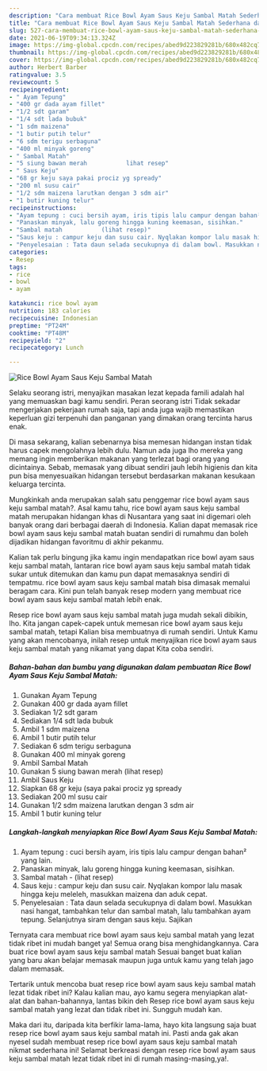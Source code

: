 ```yaml
---
description: "Cara membuat Rice Bowl Ayam Saus Keju Sambal Matah Sederhana dan Mudah Dibuat"
title: "Cara membuat Rice Bowl Ayam Saus Keju Sambal Matah Sederhana dan Mudah Dibuat"
slug: 527-cara-membuat-rice-bowl-ayam-saus-keju-sambal-matah-sederhana-dan-mudah-dibuat
date: 2021-06-19T09:34:13.324Z
image: https://img-global.cpcdn.com/recipes/abed9d223829281b/680x482cq70/rice-bowl-ayam-saus-keju-sambal-matah-foto-resep-utama.jpg
thumbnail: https://img-global.cpcdn.com/recipes/abed9d223829281b/680x482cq70/rice-bowl-ayam-saus-keju-sambal-matah-foto-resep-utama.jpg
cover: https://img-global.cpcdn.com/recipes/abed9d223829281b/680x482cq70/rice-bowl-ayam-saus-keju-sambal-matah-foto-resep-utama.jpg
author: Herbert Barber
ratingvalue: 3.5
reviewcount: 5
recipeingredient:
- " Ayam Tepung"
- "400 gr dada ayam fillet"
- "1/2 sdt garam"
- "1/4 sdt lada bubuk"
- "1 sdm maizena"
- "1 butir putih telur"
- "6 sdm terigu serbaguna"
- "400 ml minyak goreng"
- " Sambal Matah"
- "5 siung bawan merah           lihat resep"
- " Saus Keju"
- "68 gr keju saya pakai prociz yg spready"
- "200 ml susu cair"
- "1/2 sdm maizena larutkan dengan 3 sdm air"
- "1 butir kuning telur"
recipeinstructions:
- "Ayam tepung : cuci bersih ayam, iris tipis lalu campur dengan bahan² yang lain."
- "Panaskan minyak, lalu goreng hingga kuning keemasan, sisihkan."
- "Sambal matah           (lihat resep)"
- "Saus keju : campur keju dan susu cair. Nyqlakan kompor lalu masak hingga keju meleleh, masukkan maizena dan aduk cepat."
- "Penyelesaian : Tata daun selada secukupnya di dalam bowl. Masukkan nasi hangat, tambahkan telur dan sambal matah, lalu tambahkan ayam tepung. Selanjutnya siram dengan saus keju. Sajikan"
categories:
- Resep
tags:
- rice
- bowl
- ayam

katakunci: rice bowl ayam 
nutrition: 183 calories
recipecuisine: Indonesian
preptime: "PT24M"
cooktime: "PT48M"
recipeyield: "2"
recipecategory: Lunch

---
```



![Rice Bowl Ayam Saus Keju Sambal Matah](https://img-global.cpcdn.com/recipes/abed9d223829281b/680x482cq70/rice-bowl-ayam-saus-keju-sambal-matah-foto-resep-utama.jpg)

Selaku seorang istri, menyajikan masakan lezat kepada famili adalah hal yang memuaskan bagi kamu sendiri. Peran seorang istri Tidak sekadar mengerjakan pekerjaan rumah saja, tapi anda juga wajib memastikan keperluan gizi terpenuhi dan panganan yang dimakan orang tercinta harus enak.

Di masa  sekarang, kalian sebenarnya bisa memesan hidangan instan tidak harus capek mengolahnya lebih dulu. Namun ada juga lho mereka yang memang ingin memberikan makanan yang terlezat bagi orang yang dicintainya. Sebab, memasak yang dibuat sendiri jauh lebih higienis dan kita pun bisa menyesuaikan hidangan tersebut berdasarkan makanan kesukaan keluarga tercinta. 



Mungkinkah anda merupakan salah satu penggemar rice bowl ayam saus keju sambal matah?. Asal kamu tahu, rice bowl ayam saus keju sambal matah merupakan hidangan khas di Nusantara yang saat ini digemari oleh banyak orang dari berbagai daerah di Indonesia. Kalian dapat memasak rice bowl ayam saus keju sambal matah buatan sendiri di rumahmu dan boleh dijadikan hidangan favoritmu di akhir pekanmu.

Kalian tak perlu bingung jika kamu ingin mendapatkan rice bowl ayam saus keju sambal matah, lantaran rice bowl ayam saus keju sambal matah tidak sukar untuk ditemukan dan kamu pun dapat memasaknya sendiri di tempatmu. rice bowl ayam saus keju sambal matah bisa dimasak memalui beragam cara. Kini pun telah banyak resep modern yang membuat rice bowl ayam saus keju sambal matah lebih enak.

Resep rice bowl ayam saus keju sambal matah juga mudah sekali dibikin, lho. Kita jangan capek-capek untuk memesan rice bowl ayam saus keju sambal matah, tetapi Kalian bisa membuatnya di rumah sendiri. Untuk Kamu yang akan mencobanya, inilah resep untuk menyajikan rice bowl ayam saus keju sambal matah yang nikamat yang dapat Kita coba sendiri.

<!--inarticleads1-->

##### Bahan-bahan dan bumbu yang digunakan dalam pembuatan Rice Bowl Ayam Saus Keju Sambal Matah:

1. Gunakan  Ayam Tepung
1. Gunakan 400 gr dada ayam fillet
1. Sediakan 1/2 sdt garam
1. Sediakan 1/4 sdt lada bubuk
1. Ambil 1 sdm maizena
1. Ambil 1 butir putih telur
1. Sediakan 6 sdm terigu serbaguna
1. Gunakan 400 ml minyak goreng
1. Ambil  Sambal Matah
1. Gunakan 5 siung bawan merah           (lihat resep)
1. Ambil  Saus Keju
1. Siapkan 68 gr keju (saya pakai prociz yg spready
1. Sediakan 200 ml susu cair
1. Gunakan 1/2 sdm maizena larutkan dengan 3 sdm air
1. Ambil 1 butir kuning telur




<!--inarticleads2-->

##### Langkah-langkah menyiapkan Rice Bowl Ayam Saus Keju Sambal Matah:

1. Ayam tepung : cuci bersih ayam, iris tipis lalu campur dengan bahan² yang lain.
1. Panaskan minyak, lalu goreng hingga kuning keemasan, sisihkan.
1. Sambal matah -           (lihat resep)
1. Saus keju : campur keju dan susu cair. Nyqlakan kompor lalu masak hingga keju meleleh, masukkan maizena dan aduk cepat.
1. Penyelesaian : Tata daun selada secukupnya di dalam bowl. Masukkan nasi hangat, tambahkan telur dan sambal matah, lalu tambahkan ayam tepung. Selanjutnya siram dengan saus keju. Sajikan




Ternyata cara membuat rice bowl ayam saus keju sambal matah yang lezat tidak ribet ini mudah banget ya! Semua orang bisa menghidangkannya. Cara buat rice bowl ayam saus keju sambal matah Sesuai banget buat kalian yang baru akan belajar memasak maupun juga untuk kamu yang telah jago dalam memasak.

Tertarik untuk mencoba buat resep rice bowl ayam saus keju sambal matah lezat tidak ribet ini? Kalau kalian mau, ayo kamu segera menyiapkan alat-alat dan bahan-bahannya, lantas bikin deh Resep rice bowl ayam saus keju sambal matah yang lezat dan tidak ribet ini. Sungguh mudah kan. 

Maka dari itu, daripada kita berfikir lama-lama, hayo kita langsung saja buat resep rice bowl ayam saus keju sambal matah ini. Pasti anda gak akan nyesel sudah membuat resep rice bowl ayam saus keju sambal matah nikmat sederhana ini! Selamat berkreasi dengan resep rice bowl ayam saus keju sambal matah lezat tidak ribet ini di rumah masing-masing,ya!.

